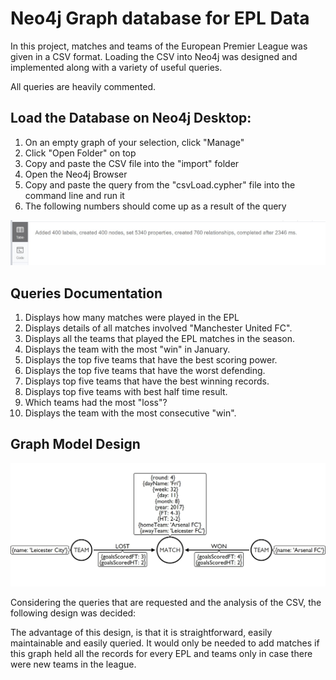 # Neo4j Graph database for EPL Data

In this project, matches and teams of the European Premier League was given in a CSV format. Loading the CSV into Neo4j was designed and implemented along with a variety of useful queries.

All queries are heavily commented.

## Load the Database on Neo4j Desktop:

1. On an empty graph of your selection, click &quot;Manage&quot;
2. Click &quot;Open Folder&quot; on top
3. Copy and paste the CSV file into the &quot;import&quot; folder
4. Open the Neo4j Browser
5. Copy and paste the query from the &quot;csvLoad.cypher&quot; file into the command line and run it
6. The following numbers should come up as a result of the query

![Graph Design](https://github.com/antoniosTriant/Neo4j-Graph-for-EPL-data/blob/master/documentation/images/Neo4j%20query%20result%20screenshot.jpg)

## Queries Documentation

1. Displays how many matches were played in the EPL
2. Displays details of all matches involved &quot;Manchester United FC&quot;.
3. Displays all the teams that played the EPL matches in the season.
4. Displays the team with the most &quot;win&quot; in January.
5. Displays the top five teams that have the best scoring power.
6. Displays the top five teams that have the worst defending.
7. Displays top five teams that have the best winning records.
8. Displays top five teams with best half time result.
9. Which teams had the most &quot;loss&quot;?
10. Displays the team with the most consecutive &quot;win&quot;.

## Graph Model Design

![Graph Design](https://github.com/antoniosTriant/Neo4j-Graph-for-EPL-data/blob/master/documentation/images/Neo4j%20design.jpg)

Considering the queries that are requested and the analysis of the CSV, the following design was decided:

The advantage of this design, is that it is straightforward, easily maintainable and easily queried. It would only be needed to add matches if this graph held all the records for every EPL and teams only in case there were new teams in the league.